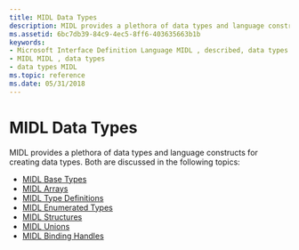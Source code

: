 ```yaml
---
title: MIDL Data Types
description: MIDL provides a plethora of data types and language constructs for creating data types.
ms.assetid: 6bc7db39-84c9-4ec5-8ff6-403635663b1b
keywords:
- Microsoft Interface Definition Language MIDL , described, data types
- MIDL MIDL , data types
- data types MIDL
ms.topic: reference
ms.date: 05/31/2018
---
```


# MIDL Data Types

MIDL provides a plethora of data types and language constructs for creating data types. Both are discussed in the following topics:

-   [MIDL Base Types](midl-base-types.md)
-   [MIDL Arrays](midl-arrays.md)
-   [MIDL Type Definitions](midl-type-definitions.md)
-   [MIDL Enumerated Types](midl-enumerated-types.md)
-   [MIDL Structures](midl-structures.md)
-   [MIDL Unions](midl-unions.md)
-   [MIDL Binding Handles](midl-binding-handles.md)

 

 




